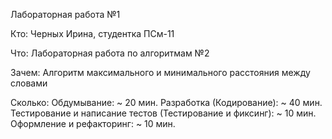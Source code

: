 Лабораторная работа №1

Кто: 
Черных Ирина, студентка ПСм-11

Что: 
Лабораторная работа по алгоритмам №2

Зачем: 
Алгоритм максимального и минимального расстояния между словами

Сколько: 
Обдумывание: ~ 20 мин.
Разработка (Кодирование): ~ 40 мин.
Тестирование и написание тестов (Тестирование и фиксинг): ~ 10 мин.
Оформление и рефакторинг: ~ 10 мин.
